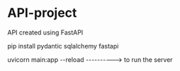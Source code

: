 # API-project
API created using FastAPI

pip install pydantic sqlalchemy fastapi

uvicorn main:app --reload ----------> to run the server


